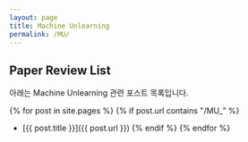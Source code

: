 ```yaml
---
layout: page
title: Machine Unlearning 
permalink: /MU/
---
```


## Paper Review List
아래는 Machine Unlearning 관련 포스트 목록입니다.

{% for post in site.pages %}
  {% if post.url contains "/MU_" %}
  - [{{ post.title }}]({{ post.url }})
  {% endif %}
{% endfor %}